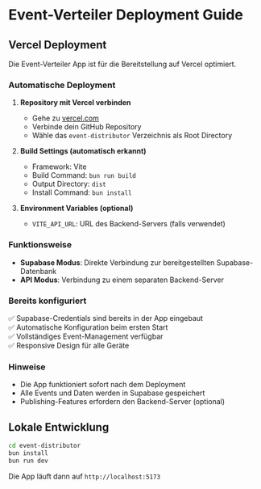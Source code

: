 # Event-Verteiler Deployment Guide

## Vercel Deployment

Die Event-Verteiler App ist für die Bereitstellung auf Vercel optimiert.

### Automatische Deployment

1. **Repository mit Vercel verbinden**
   - Gehe zu [vercel.com](https://vercel.com)
   - Verbinde dein GitHub Repository
   - Wähle das `event-distributor` Verzeichnis als Root Directory

2. **Build Settings (automatisch erkannt)**
   - Framework: Vite
   - Build Command: `bun run build`
   - Output Directory: `dist`
   - Install Command: `bun install`

3. **Environment Variables (optional)**
   - `VITE_API_URL`: URL des Backend-Servers (falls verwendet)

### Funktionsweise

- **Supabase Modus**: Direkte Verbindung zur bereitgestellten Supabase-Datenbank
- **API Modus**: Verbindung zu einem separaten Backend-Server

### Bereits konfiguriert

✅ Supabase-Credentials sind bereits in der App eingebaut  
✅ Automatische Konfiguration beim ersten Start  
✅ Vollständiges Event-Management verfügbar  
✅ Responsive Design für alle Geräte  

### Hinweise

- Die App funktioniert sofort nach dem Deployment
- Alle Events und Daten werden in Supabase gespeichert
- Publishing-Features erfordern den Backend-Server (optional)

## Lokale Entwicklung

```bash
cd event-distributor
bun install
bun run dev
```

Die App läuft dann auf `http://localhost:5173`